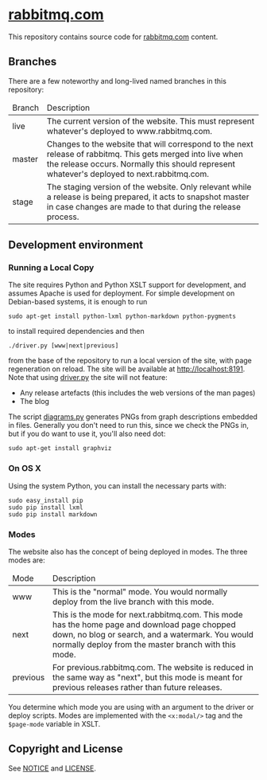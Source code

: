 # [rabbitmq.com](http://www.rabbitmq.com/)

This repository contains source code for [rabbitmq.com](http://www.rabbitmq.com/) content.




## Branches

There are a few noteworthy and long-lived named branches in this
repository:

<table>
  <thead>
    <td>Branch</td>
    <td>Description</td>
  </thead>

  <tr>
    <td>live</td>
    <td>
        The current version of the website. This must represent whatever's
        deployed to www.rabbitmq.com.
    </td>
  </tr>
  <tr>
    <td>master</td>
    <td>
        Changes to the website that will correspond to the next release of
        rabbitmq. This gets merged into live when the release occurs. Normally
        this should represent whatever's deployed to next.rabbitmq.com.
    </td>
  </tr>
  <tr>
    <td>stage</td>
    <td>
        The staging version of the website. Only relevant while a release is
        being prepared, it acts to snapshot master in case changes are made
        to that during the release process.
    </td>
  </tr>
</table>

## Development environment

### Running a Local Copy

The site requires Python and Python XSLT support for development, and
assumes Apache is used for deployment. For simple development on Debian-based
systems, it is enough to run

    sudo apt-get install python-lxml python-markdown python-pygments

to install required dependencies and then

    ./driver.py [www|next|previous]

from the base of the repository to run a local version of the site, with page
regeneration on reload. The site will be available at
[http://localhost:8191](http://localhost:8191/). Note that using [driver.py](https://github.com/rabbitmq/rabbitmq-website/blob/master/driver.py) the site will not
feature:

 * Any release artefacts (this includes the web versions of the man pages)
 * The blog

The script [diagrams.py](https://github.com/rabbitmq/rabbitmq-website/blob/master/code/diagrams.py) generates PNGs from graph descriptions
embedded in files. Generally you don't need to run this, since we
check the PNGs in, but if you do want to use it, you'll also need dot:

    sudo apt-get install graphviz

### On OS X

Using the system Python, you can install the necessary parts with:

    sudo easy_install pip
    sudo pip install lxml
    sudo pip install markdown

### Modes

The website also has the concept of being deployed in modes. The three
modes are:

<table>
  <thead>
    <td>Mode</td>
    <td>Description</td>
  </thead>
  <tr>
    <td>www</td>
    <td>
    This is the "normal" mode. You would normally deploy from the live
    branch with this mode.    
    </td>
  </tr>

  <tr>
    <td>next</td>
    <td>
        This is the mode for next.rabbitmq.com. This mode has the home page
        and download page chopped down, no blog or search, and a watermark.
        You would normally deploy from the master branch with this mode.
    </td>
  </tr>

  <tr>
    <td>previous</td>
    <td>
        For previous.rabbitmq.com. The website is reduced in the same way
        as "next", but this mode is meant for previous releases rather than
        future releases.
    </td>
  </tr>
</table>

You determine which mode you are using with an argument to the driver
or deploy scripts. Modes are implemented with the `<x:modal/>` tag and
the `$page-mode` variable in XSLT.


## Copyright and License

See [NOTICE](NOTICE) and [LICENSE](LICENSE).
